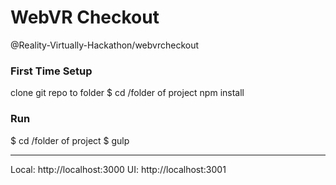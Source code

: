 # WebVR Checkout
@Reality-Virtually-Hackathon/webvrcheckout


### First Time Setup
clone git repo to folder
$ cd /folder of project
npm install

### Run
$ cd /folder of project
$ gulp

--- 

Local: http://localhost:3000
UI: http://localhost:3001